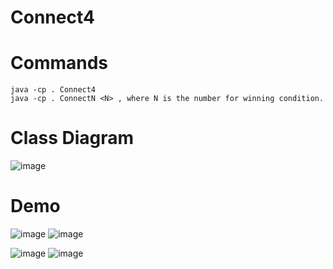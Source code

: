 # Connect4

# Commands
```
java -cp . Connect4
java -cp . ConnectN <N> , where N is the number for winning condition.
```
# Class Diagram
![image](https://user-images.githubusercontent.com/366335/128782035-38ab17cd-11bb-4233-a312-bb68fe80dd88.png)


# Demo
![image](https://user-images.githubusercontent.com/366335/128779272-ddda5e01-3200-48bb-9015-7f265af17d2a.png)
![image](https://user-images.githubusercontent.com/366335/128779359-d2c670b1-2880-4cd5-9fde-0e20d92bd58d.png)

![image](https://user-images.githubusercontent.com/366335/128779577-becc672f-e1af-4f86-98ef-4fab3dcd5fd1.png)
![image](https://user-images.githubusercontent.com/366335/128779681-7cba7b4b-cea9-434b-9ace-b93e99c24c8e.png)





